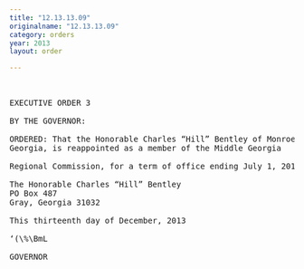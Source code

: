 ```yaml
---
title: "12.13.13.09"
originalname: "12.13.13.09"
category: orders
year: 2013
layout: order

---
```

<pre>
 

EXECUTIVE ORDER 3

BY THE GOVERNOR:

ORDERED: That the Honorable Charles “Hill” Bentley of Monroe County,
Georgia, is reappointed as a member of the Middle Georgia

Regional Commission, for a term of office ending July 1, 2015.

The Honorable Charles “Hill” Bentley
PO Box 487
Gray, Georgia 31032

This thirteenth day of December, 2013

‘(\%\BmL

GOVERNOR

</pre>
